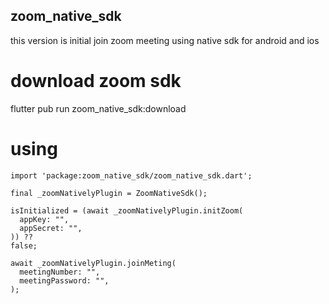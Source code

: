 ## zoom_native_sdk
this version is initial join zoom meeting using native sdk for android and ios

# download zoom sdk
flutter pub run zoom_native_sdk:download
# using

```
import 'package:zoom_native_sdk/zoom_native_sdk.dart';
```

```
final _zoomNativelyPlugin = ZoomNativeSdk();
```

```
isInitialized = (await _zoomNativelyPlugin.initZoom(
  appKey: "",
  appSecret: "",
)) ??
false;
```

```
await _zoomNativelyPlugin.joinMeting(
  meetingNumber: "",
  meetingPassword: "",
);
```